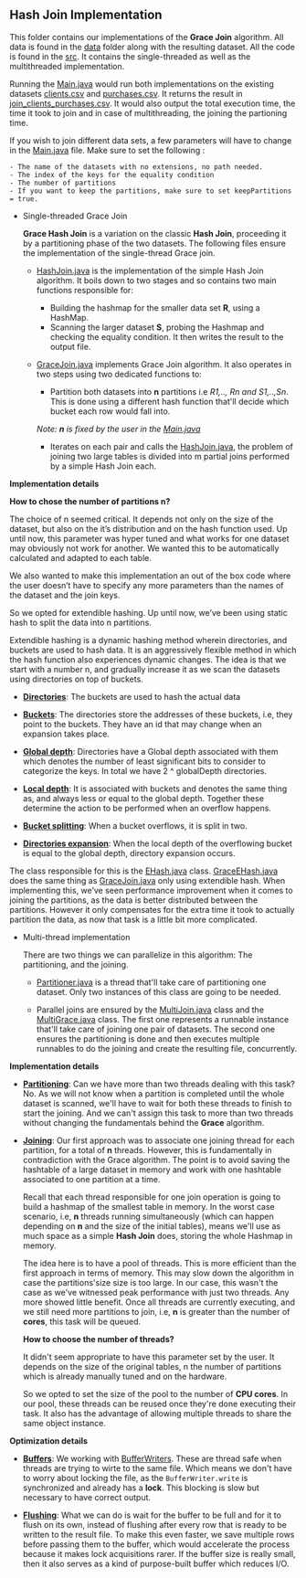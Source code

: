 ## Hash Join Implementation

This folder contains our implementations of the **Grace Join** algorithm. All data is found in the [data](/data) folder along with the resulting dataset. All the code is found in the [src](/src). It contains the single-threaded as well as the multithreaded implementation.

Running the [Main.java](/src/Main.java) would run both implementations on the existing datasets [clients.csv](/data/clients.csv) and [purchases.csv](/data/purchases.csv). It returns the result in [join_clients_purchases.csv](/data/join_clients_purchases.csv). It would also output the total execution time, the time it took to join and in case of multithreading, the joining the partioning time. 


If you wish to join different data sets, a few parameters will have to change in the [Main.java](/src/Main.java) file. Make sure to set the following : 

    - The name of the datasets with no extensions, no path needed.
    - The index of the keys for the equality condition
    - The number of partitions
    - If you want to keep the partitions, make sure to set keepPartitions = true.

- Single-threaded Grace Join

    **Grace Hash Join** is a variation on the classic **Hash Join**, proceeding it by a partitioning phase of the two datasets. The following files ensure the implementation of the single-thread Grace join.

    - [HashJoin.java](src/HashJoin.java) is the implementation of the simple Hash Join algorithm. It boils down to two stages and so contains two main functions responsible for: 

        - Building the hashmap for the smaller data set **R**, using a HashMap.
        - Scanning the larger dataset **S**, probing the Hashmap and checking the equality condition. It then writes the result to the output file.

    - [GraceJoin.java](/src/GraceJoin.java) implements Grace Join algorithm. It also operates in two steps using two dedicated functions to:
        - Partition both datasets into **n** partitions i.e *R1,.., Rn and S1,..,Sn*. This is done using a different hash function that'll decide which bucket each row would fall into.
        
        *Note: **n** is fixed by the user in the [Main.java](/src/Main.java)*
        - Iterates on each pair and calls the [HashJoin.java](src/HashJoin.java), the problem of joining two large tables is divided into m partial joins performed by a simple Hash Join each.

**Implementation details**

**How to chose the number of partitions **n**?**

The choice of n seemed critical. It depends not only on the size of the dataset, but also on the it’s distribution and on the hash function used. Up until now, this parameter was hyper tuned and what works for one dataset may obviously not work for another. We wanted this to be automatically calculated and adapted to each table. 

We also wanted to make this implementation an out of the box code where the user doesn’t have to specify any more parameters than the names of the dataset and the join keys. 

So we opted for extendible hashing. Up until now, we’ve been using static hash to split the data into n partitions.

Extendible hashing is a dynamic hashing method wherein directories, and buckets are used to hash data. It is an aggressively flexible method in which the hash function also experiences dynamic changes. The idea is that we start with a number n, and gradually increase it as we scan the datasets using directories on top of buckets.

-  **<ins>Directories</ins>**: The buckets are used to hash the actual data

-  **<ins>Buckets</ins>**: The directories store the addresses of these buckets, i.e, they point to the buckets. They have an id that may change when an expansion takes place. 

-  **<ins>Global depth</ins>**: Directories have a Global depth associated with them which denotes the number of least significant bits to consider to categorize the keys.  In total we have 2 ^ globalDepth directories.

-  **<ins>Local depth</ins>**: It is associated with buckets and denotes the same thing as, and always less or equal to the global depth. Together these determine the action to be performed when an overflow happens.

-  **<ins>Bucket splitting</ins>**: When a bucket overflows, it is split in two.

-  **<ins>Directories expansion</ins>**: When the local depth of the overflowing bucket is equal to the global depth, directory expansion occurs. 

The class responsible for this is the [EHash.java](src/EHash.java) class. [GraceEHash.java](src/GraceEHash.java) does the same thing as [GraceJoin.java](src/GraceJoin.java) only using extendible hash. When implementing this, we’ve seen performance improvement when it comes to joining the partitions, as the data is better distributed between the partitions. However it only compensates for the extra time it took to actually partition the data, as now that task is a little bit more complicated.


- Multi-thread implementation

    There are two things we can parallelize in this algorithm: The partitioning, and the joining. 

    - [Partitioner.java](/src/Partitioner.java) is a thread that'll take care of partitioning one dataset. Only two instances of this class are going to be needed. 
  
    - Parallel joins are ensured by the [MultiJoin.java](/src/MultiJoin.java) class and the [MultiGrace.java](/src/MultiGrace.java) class. The first one represents a runnable instance that'll take care of joining one pair of datasets. The second one ensures the partitioning is done and then executes multiple runnables to do the joining and create the resulting file, concurrently.

**Implementation details**

- **<ins>Partitioning</ins>**: Can we have more than two threads dealing with this task? No. As we will not know when a partition is completed until the whole dataset is scanned, we'll have to wait for both these threads to finish to start the joining. And we can't assign this task to more than two threads without changing the fundamentals behind the **Grace** algorithm.

- **<ins>Joining</ins>**: Our first approach was to associate one joining thread for each partition, for a total of **n** threads. However, this is fundamentally in contradiction with the Grace algorithm. The point is to avoid saving the hashtable of a large dataset in memory and work with one hashtable associated to one partition at a time. 

    Recall that each thread responsible for one join operation is going to build a hashmap of the smallest table in memory. In the worst case scenario, i.e, **n** threads running simultaneously (which can happen depending on **n** and the size of the initial tables), means we'll use as much space as a simple **Hash Join** does, storing the whole Hashmap in memory. 

    The idea here is to have a pool of threads. This is more efficient than the first approach in terms of memory. This may slow down the algorithm in case the partitions'size size is too large. In our case, this wasn't the case as we've witnessed peak performance with just two threads. Any more showed little benefit. Once all threads are currently executing, and we still need more partitions to join, i.e, **n** is greater than the number of **cores**, this task will be queued.

    **How to choose the number of threads?** 

    It didn't seem appropriate to have this parameter set by the user. It depends on the size of the original tables, n the number of partitions which is already manually tuned and on the hardware.
    
    So we opted to set the size of the pool to the number of **CPU cores**. In our pool, these threads can be reused once they're done executing their task. It also has the advantage of allowing multiple threads to share the same object instance. 

**Optimization details**

- **<ins>Buffers</ins>**: We working with [BufferWriters](https://docs.oracle.com/javase/7/docs/api/java/io/BufferedWriter.html). These are thread safe when threads are trying to wirte to the same file. Which means we don't have to worry about locking the file, as the ````BufferWriter.write```` is synchronized and already has a **lock**. This blocking is slow but necessary to have correct output. 

- **<ins>Flushing</ins>**: What we can do is wait for the buffer to be full and for it to flush on its own, instead of flushing after every row that is ready to be written to the result file. To make this even faster, we save multiple rows before passing them to the buffer, which would accelerate the process because it makes lock acquisitions rarer. If the buffer size is really small, then it also serves as a kind of purpose-built buffer which reduces I/O.



